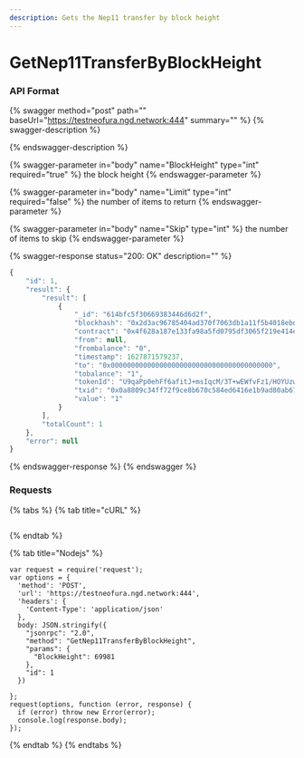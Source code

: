 ```yaml
---
description: Gets the Nep11 transfer by block height
---
```


# GetNep11TransferByBlockHeight

### API Format

{% swagger method="post" path="" baseUrl="https://testneofura.ngd.network:444" summary="" %}
{% swagger-description %}

{% endswagger-description %}

{% swagger-parameter in="body" name="BlockHeight" type="int" required="true" %}
the block height
{% endswagger-parameter %}

{% swagger-parameter in="body" name="Limit" type="int" required="false" %}
the number of items to return
{% endswagger-parameter %}

{% swagger-parameter in="body" name="Skip" type="int" %}
the number of items to skip
{% endswagger-parameter %}

{% swagger-response status="200: OK" description="" %}
```javascript
{
    "id": 1,
    "result": {
        "result": [
            {
                "_id": "614bfc5f30669383446d6d2f",
                "blockhash": "0x2d3ac96785404ad370f7063db1a11f5b4018ebdd6b80754394360740bcc90c95",
                "contract": "0x4f628a187e133fa98a5fd0795df3065f219e414e",
                "from": null,
                "frombalance": "0",
                "timestamp": 1627871579237,
                "to": "0x0000000000000000000000000000000000000000",
                "tobalance": "1",
                "tokenId": "U9qaPp0ehFf6afitJ+msIqcM/3T+wEWfvFz1/HOYUzw=",
                "txid": "0x0a8809c34ff72f9ce8b670c584ed6416e1b9ad80ab678b29e400c9dc37bde6be",
                "value": "1"
            }
        ],
        "totalCount": 1
    },
    "error": null
}
```
{% endswagger-response %}
{% endswagger %}

### Requests

{% tabs %}
{% tab title="cURL" %}
```
```
{% endtab %}

{% tab title="Nodejs" %}
```
var request = require('request');
var options = {
  'method': 'POST',
  'url': 'https://testneofura.ngd.network:444',
  'headers': {
    'Content-Type': 'application/json'
  },
  body: JSON.stringify({
    "jsonrpc": "2.0",
    "method": "GetNep11TransferByBlockHeight",
    "params": {
      "BlockHeight": 69981
    },
    "id": 1
  })

};
request(options, function (error, response) {
  if (error) throw new Error(error);
  console.log(response.body);
});
```
{% endtab %}
{% endtabs %}

